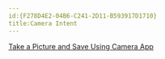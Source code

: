 ```yaml
---
id:{F278D4E2-04B6-C241-2D11-B593917D1710}  
title:Camera Intent  
---
```


[Take a Picture and Save Using Camera App](/recipes/android/other_ux/camera_intent/take_a_picture_and_save_using_camera_app)
